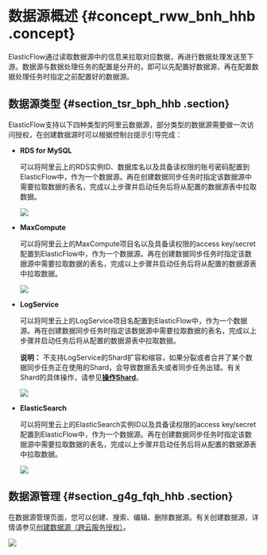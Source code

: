 # 数据源概述 {#concept_rww_bnh_hhb .concept}

ElasticFlow通过读取数据源中的信息来拉取对应数据，再进行数据处理发送至下游。数据源与数据处理任务的配置是分开的，即可以先配置好数据源，再在配置数据处理任务时指定之前配置好的数据源。

## 数据源类型 {#section_tsr_bph_hhb .section}

ElasticFlow支持以下四种类型的阿里云数据源，部分类型的数据源需要做一次访问授权，在创建数据源时可以根据控制台提示引导完成：

-   **RDS for MySQL**

    可以将阿里云上的RDS实例ID、数据库名以及具备读权限的账号密码配置到ElasticFlow中，作为一个数据源。再在创建数据同步任务时指定该数据源中需要拉取数据的表名，完成以上步骤并启动任务后将从配置的数据源表中拉取数据。

    ![](http://static-aliyun-doc.oss-cn-hangzhou.aliyuncs.com/assets/img/152525/155618558543268_zh-CN.png)

-   **MaxCompute**

    可以将阿里云上的MaxCompute项目名以及具备读权限的access key/secret配置到ElasticFlow中，作为一个数据源。再在创建数据同步任务时指定该数据源中需要拉取数据的表名，完成以上步骤并启动任务后将从配置的数据源表中拉取数据。

    ![](http://static-aliyun-doc.oss-cn-hangzhou.aliyuncs.com/assets/img/152525/155618558543262_zh-CN.png)

-   **LogService**

    可以将阿里云上的LogService项目名配置到ElasticFlow中，作为一个数据源。再在创建数据同步任务时指定该数据源中需要拉取数据的表名，完成以上步骤并启动任务后将从配置的数据源表中拉取数据。

    **说明：** 不支持LogService的Shard扩容和缩容，如果分裂或者合并了某个数据同步任务正在使用的Shard，会导致数据丢失或者同步任务出错。有关Shard的具体操作，请参见[**操作Shard**](https://help.aliyun.com/document_detail/48998.html?spm=a2c4g.11186623.6.584.353c7c62VlNw7M)。

    ![](http://static-aliyun-doc.oss-cn-hangzhou.aliyuncs.com/assets/img/152525/155618558743263_zh-CN.png)

-   **ElasticSearch**

    可以将阿里云上的ElasticSearch实例ID以及具备读权限的access key/secret配置到ElasticFlow中，作为一个数据源。再在创建数据同步任务时指定该数据源中需要拉取数据的表名，完成以上步骤并启动任务后将从配置的数据源表中拉取数据。

    ![](http://static-aliyun-doc.oss-cn-hangzhou.aliyuncs.com/assets/img/152525/155618558743264_zh-CN.png)


## 数据源管理 {#section_g4g_fqh_hhb .section}

在数据源管理页面，您可以创建、搜索、编辑、删除数据源。有关创建数据源，详情请参见[创建数据源（跨云服务授权）](intl.zh-CN/用户指南/ElasticFlow/快速开始/创建数据源（跨云服务授权）.md)。

![](http://static-aliyun-doc.oss-cn-hangzhou.aliyuncs.com/assets/img/152525/155618558742271_zh-CN.png)

